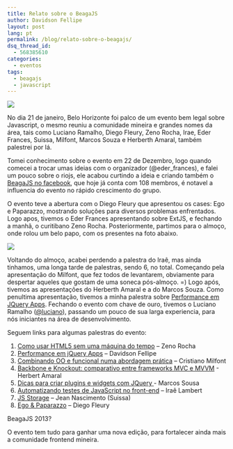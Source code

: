 ```yaml
---
title: Relato sobre o BeagaJS
author: Davidson Fellipe
layout: post
lang: pt
permalink: /blog/relato-sobre-o-beagajs/
dsq_thread_id:
  - 568385610
categories:
  - eventos
tags:
  - beagajs
  - javascript
---
```

![][img-1]

[img-1]: /assets/img/394357_10150551005174548_787149547_8724534_1017665618_n.jpg

No dia 21 de janeiro, Belo Horizonte foi palco de um evento bem legal sobre Javascript, o mesmo reuniu a comunidade mineira e grandes nomes da área, tais como Luciano Ramalho, Diego Fleury, Zeno Rocha, Irae, Eder Frances, Suissa, Milfont, Marcos Souza e Herberth Amaral, também palestrei por lá.

Tomei conhecimento sobre o evento em 22 de Dezembro, logo quando comecei a trocar umas ideias com o organizador (@eder_frances), e falei um pouco sobre o riojs, ele acabou curtindo a ideia e criando também o [BeagaJS no facebook][2], que hoje já conta com 108 membros, é notavel a influencia do evento no rápido crescimento do grupo.

 [2]: http://www.facebook.com/groups/beagajs/

O evento teve a abertura com o Diego Fleury que apresentou os cases: Ego e Paparazzo, mostrando soluções para diversos problemas enfrentados. Logo apos, tivemos o Eder Frances apresentando sobre ExtJS, e fechando a manhã, o curitibano Zeno Rocha. Posteriormente, partimos para o almoço, onde rolou um belo papo, com os presentes na foto abaixo.

![][img-2]

[img-2]: /assets/img/409066_10150551011829548_787149547_8724571_883946164_n.jpg


Voltando do almoço, acabei perdendo a palestra do Iraê, mas ainda tinhamos, uma longa tarde de palestras, sendo 6, no total. Começando pela apresentação do Milfont, que fez todos de levantarem, obviamente para despertar aqueles que gostam de uma soneca pós-almoço. =) Logo após, tivemos as apresentações do Herberth Amaral e a do Marcos Souza. Como penultima apresentação, tivemos a minha palestra sobre [Performance em JQuery Apps][4]. Fechando o evento com chave de ouro, tivemos o Luciano Ramalho ([@luciano][5]), passando um pouco de sua larga experiencia, para nós iniciantes na área de desenvolvimento.

 [4]: http://www.slideshare.net/davidsonfellipe/jqueryperf
 [5]: https://twitter.com/#!/luciano



Seguem links para algumas palestras do evento:

1) [Como usar HTML5 sem uma máquina do tempo][7] – Zeno Rocha  
2) [Performance em jQuery Apps][4] – Davidson Fellipe  
3) [Combinando OO e funcional numa abordagem prática][8] – Cristiano Milfont  
4) [Backbone e Knockout: comparativo entre frameworks MVC e MVVM][9] - Herbert Amaral  
5) [Dicas para criar plugins e widgets com JQuery ][10]- Marcos Sousa  
6) [Automatizando testes de JavaScript no front-end][11] – Iraê Lambert  
7) [JS Storage][12] – Jean Nascimento (Suissa)  
8) [Ego & Paparazzo][13] – Diego Fleury

 [7]: http://comousarhtml5semumamaquinadotempo.com/#1
 [8]: http://www.slideshare.net/cmilfont/beagajs
 [9]: https://github.com/herberthamaral/bhjs
 [10]: http://www.slideshare.net/marcossousa/indo-alem-jquery3
 [11]: http://irae.github.com/frontend-tests-pt/#slide1
 [12]: http://frontendbrasil.com.br/suissa/eventos/beagajs/#/
 [13]: http://www.slideshare.net/dfleury/ego-e-paparazzo

BeagaJS 2013?

O evento tem tudo para ganhar uma nova edição, para fortalecer ainda mais a comunidade frontend mineira.